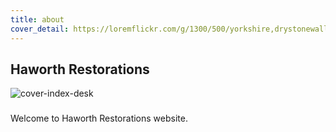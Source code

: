 ```yaml
---
title: about
cover_detail: https://loremflickr.com/g/1300/500/yorkshire,drystonewall?lock=1
---
```


## Haworth Restorations

![cover-index-desk](https://user-images.githubusercontent.com/25685164/121942413-5b6ad700-cd48-11eb-87fa-ec75590d3521.png)

### 

Welcome to Haworth Restorations website.
